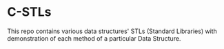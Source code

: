 # C-STLs
This repo contains various data structures' STLs (Standard Libraries) with demonstration of each method of a particular Data Structure.
